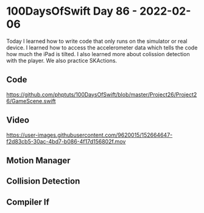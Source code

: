 # 100DaysOfSwift Day 86 - 2022-02-06

Today I learned how to write code that only runs on the simulator or real device.  I learned how to access the accelerometer data which tells the code how much the iPad is tilted.  I also learned more about colission detection with the player.  We also practice SKActions.

## Code

https://github.com/phptuts/100DaysOfSwift/blob/master/Project26/Project26/GameScene.swift

## Video



https://user-images.githubusercontent.com/9620015/152664647-f2d83cb5-30ac-4bd7-b086-4f17d156802f.mov


## Motion Manager


## Collision Detection


## Compiler If

